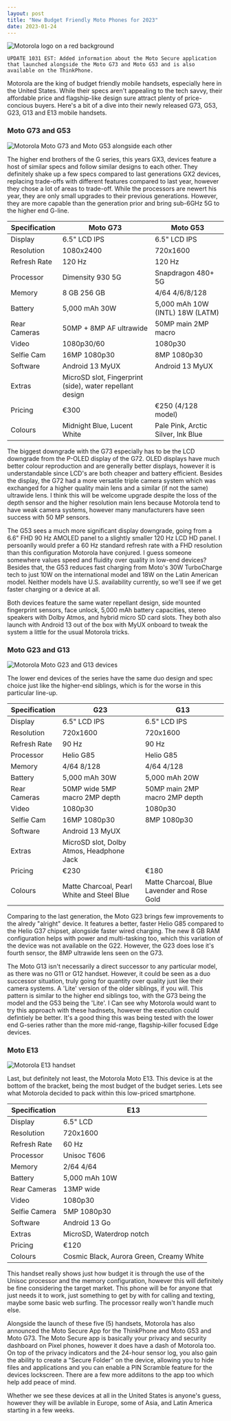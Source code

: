```yaml
---
layout: post
title: "New Budget Friendly Moto Phones for 2023"
date: 2023-01-24
---
```


![Motorola logo on a red background](/images/moto.jpg)

`UPDATE 1031 EST: Added information about the Moto Secure application that launched alongside the Moto G73 and Moto G53 and is also available on the ThinkPhone.`

Motorola are the king of budget friendly mobile handsets, especially here in the United States. While their specs aren't appealing to the tech savvy, their affordable price and flagship-like design sure attract plenty of price-concious buyers. Here's a bit of a dive into their newly released G73, G53, G23, G13 and E13 mobile handsets.

### Moto G73 and G53

![Motorola Moto G73 and Moto G53 alongside each other](/images/moto-g53.jpg)

The higher end brothers of the G series, this years GX3, devices feature a host of similar specs and follow similar designs to each other. They definitely shake up a few specs compared to last generations GX2 devices, replacing trade-offs with different features compared to last year, however they chose a lot of areas to trade-off. While the processors are newert his year, they are only small upgrades to their previous generations. However, they are more capable than the generation prior and bring sub-6GHz 5G to the higher end G-line.

| Specification | Moto G73                    | Moto G53                           |
|---------------|-----------------------------|------------------------------------|
| Display       | 6.5" LCD IPS                | 6.5" LCD IPS                       |
| Resolution    | 1080x2400                   | 720x1600                           |
| Refresh Rate  | 120 Hz                      | 120 Hz                             |
| Processor     | Dimensity 930 5G            | Snapdragon 480+ 5G                 |
| Memory        | 8 GB  256 GB                | 4/64   4/6/8/128                   |
| Battery       | 5,000 mAh 30W               | 5,000 mAh 10W (INTL) 18W (LATM)    |
| Rear Cameras  | 50MP + 8MP AF ultrawide     | 50MP main 2MP macro                |
| Video         | 1080p30/60                  | 1080p30                            |
| Selfie Cam    | 16MP 1080p30                | 8MP 1080p30                        |
| Software      | Android 13 MyUX             | Android 13 MyUX                    |
| Extras        | MicroSD slot, Fingerprint (side), water repellant design        ||
| Pricing       | €300                        | €250 (4/128 model)                 |
| Colours       | Midnight Blue, Lucent White | Pale Pink, Arctic Silver, Ink Blue |

The biggest downgrade with the G73 especially has to be the LCD downgrade from the P-OLED display of the G72. OLED displays have much better colour reproduction and are generally better displays, however it is understandable since LCD's are both cheaper and battery efficient. Besides the display, the G72 had a more versatile triple camera system which was exchanged for a higher quality main lens and a similar (if not the same) ultrawide lens. I think this will be welcome upgrade despite the loss of the depth sensor and the higher resolution main lens because Motorola tend to have weak camera systems, however many manufacturers have seen success with 50 MP sensors.

The G53 sees a much more significant display downgrade, going from a 6.6" FHD 90 Hz AMOLED panel to a slightly smaller 120 Hz LCD HD panel. I persoanlly would prefer a 60 Hz standard refresh rate with a FHD resolution than this configuration Motorola have conjured. I guess someone somewhere values speed and fluidity over quality in low-end devices? Besides that, the G53 reduces fast charging from Moto's 30W TurboCharge tech to just 10W on the international model and 18W on the Latin American model. Neither models have U.S. availability currently, so we'll see if we get faster charging or a device at all.

Both devices feature the same water repellant design, side mounted fingerprint sensors, face unlock, 5,000 mAh battery capacities, stereo speakers with Dolby Atmos, and hybrid micro SD card slots. They both also launch with Android 13 out of the box with MyUX onboard to tweak the system a little for the usual Motorola tricks. 

### Moto G23 and G13

![Motorola Moto G23 and G13 devices](/images/moto-g23.jpg)

The lower end devices of the series have the same duo design and spec choice just like the higher-end siblings, which is for the worse in this particular line-up. 

| Specification | G23                                        | G13                                         |
|---------------|--------------------------------------------|---------------------------------------------|
| Display       | 6.5" LCD IPS                               | 6.5" LCD IPS                                |
| Resolution    | 720x1600                                   | 720x1600                                    |
| Refresh Rate  | 90 Hz                                      | 90 Hz                                       |
| Processor     | Helio G85                                  | Helio G85                                   |
| Memory        | 4/64  8/128                                | 4/64  4/128                                 |
| Battery       | 5,000 mAh 30W                              | 5,000 mAh 20W                               |
| Rear Cameras  | 50MP wide 5MP macro 2MP depth              | 50MP main 2MP macro 2MP depth               |
| Video         | 1080p30                                    | 1080p30                                     |
| Selfie Cam    | 16MP 1080p30                               | 8MP 1080p30                                 |
| Software      | Android 13 MyUX                                                                         ||
| Extras        | MicroSD slot, Dolby Atmos, Headphone Jack                                               ||
| Pricing       | €230                                       | €180                                        |
| Colours       | Matte Charcoal, Pearl White and Steel Blue | Matte Charcoal, Blue Lavender and Rose Gold |

Comparing to the last generation, the Moto G23 brings few improvements to the alredy "alright" device. It features a better, faster Helio G85 compared to the Helio G37 chipset, alongside faster wired charging. The new 8 GB RAM configuration helps with power and multi-tasking too, which this variation of the device was not available on the G22. However, the G23 does lose it's fourth sensor, the 8MP ultrawide lens seen on the G73. 

The Moto G13 isn't necessarily a direct successor to any particular model, as there was no G11 or G12 handset. However, it could be seen as a duo successor situation, truly going for quantity over quality just like their camera systems. A 'Lite' version of the older siblings, if you will. This pattern is similar to the higher end siblings too, with the G73 being the model and the G53 being the 'Lite'. I Can see why Motorola would want to try this approach with these hadnsets, however the execution could defintiely be better. It's a good thing this was being tested with the lower end G-series rather than the more mid-range, flagship-killer focused Edge devices.

### Moto E13

![Motorola E13 handset](/images/moto-e13.jpg)

Last, but definitely not least, the Motorola Moto E13. This device is at the bottom of the bracket, being the most budget of the budget series. Lets see what Motorola decided to pack within this low-priced smartphone. 

| Specification | E13                                      |
|---------------|------------------------------------------|
| Display       | 6.5" LCD                                 |
| Resolution    | 720x1600                                 |
| Refresh Rate  | 60 Hz                                    |
| Processor     | Unisoc T606                              |
| Memory        | 2/64  4/64                               |
| Battery       | 5,000 mAh 10W                            |
| Rear Cameras  | 13MP wide                                |
| Video         | 1080p30                                  |
| Selfie Camera | 5MP 1080p30                              |
| Software      | Android 13 Go                            |
| Extras        | MicroSD, Waterdrop notch                 |
| Pricing       | €120                                     |
| Colours       | Cosmic Black, Aurora Green, Creamy White |

This handset really shows just how budget it is through the use of the Unisoc processor and the memory configuration, however this will definitely be fine considering the target market. This phone will be for anyone that just needs it to work, just something to get by with for calling and texting, maybe some basic web surfing. The processor really won't handle much else.

Alongside the launch of these five (5) handsets, Motorola has also announced the Moto Secure App for the ThinkPhone and Moto G53 and Moto G73. The Moto Secure app is basically your privacy and security dashboard on Pixel phones, however it does have a dash of Motorola too. On top of the privacy indicators and the 24-hour sensor log, you also gain the ability to create a "Secure Folder" on the device, allowing you to hide files and applications and you can enable a PIN Scramble feature for the devices lockscreen. There are a few more addiitons to the app too which help add peace of mind.




Whether we see these devices at all in the United States is anyone's guess, however they will be avilable in Europe, some of Asia, and Latin America starting in a few weeks.
